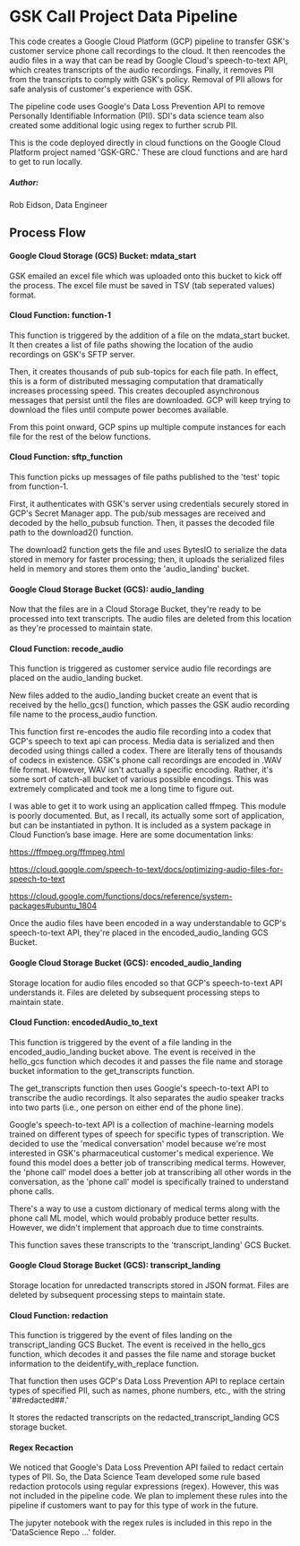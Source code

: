 # GSK Call Project Data Pipeline
This code creates a Google Cloud Platform (GCP) pipeline to transfer GSK's customer service phone call recordings to the cloud. It then reencodes the audio files in a way that can be read by Google Cloud's speech-to-text API, which creates transcripts of the audio recordings. Finally, it removes PII from the transcripts to comply with GSK's policy. Removal of PII allows for safe analysis of customer's experience with GSK.

The pipeline code uses Google's Data Loss Prevention API to remove Personally Identifiable Information (PII). SDI's data science team also created some additional logic using regex to further scrub PII.

This is the code deployed directly in cloud functions on the Google Cloud Platform project named 'GSK-GRC.' These are cloud functions and are hard to get to run locally.

##### Author:
Rob Eidson, Data Engineer


## Process Flow
#### Google Cloud Storage (GCS) Bucket: mdata_start 
GSK emailed an excel file which was uploaded onto this bucket to kick off the process. The excel file must be saved in TSV (tab seperated values) format.

#### Cloud Function: function-1
This function is triggered by the addition of a file on the mdata_start bucket. It then creates a list of file paths showing the location of the audio recordings on GSK's SFTP server. 

Then, it creates thousands of pub sub-topics for each file path. In effect, this is a form of distributed messaging computation that dramatically increases processing speed. This creates decoupled asynchronous messages that persist until the files are downloaded. GCP will keep trying to download the files until compute power becomes available.

From this point onward, GCP spins up multiple compute instances for each file for the rest of the below functions.

#### Cloud Function: sftp_function
This function picks up messages of file paths published to the 'test' topic from function-1. 

First, it authenticates with GSK's server using credentials securely stored in GCP's Secret Manager app. The pub/sub messages are received and decoded by the hello_pubsub function. Then, it passes the decoded file path to the download2() function.

The download2 function gets the file and uses BytesIO to serialize the data stored in memory for faster processing; then, it uploads the serialized files held in memory and stores them onto the 'audio_landing' bucket.

#### Google Cloud Storage Bucket (GCS): audio_landing
Now that the files are in a Cloud Storage Bucket, they're ready to be processed into text transcripts. The audio files are deleted from this location as they're processed to maintain state.

#### Cloud Function:  recode_audio
This function is triggered as customer service audio file recordings are placed on the audio_landing bucket. 

New files added to the audio_landing bucket create an event that is received by the hello_gcs() function, which passes the GSK audio recording file name to the process_audio function.

This function first re-encodes the audio file recording into a codex that GCP's speech to text api can process. Media data is serialized and then decoded using things called a codex. There are literally tens of thousands of codecs in existence. GSK's phone call recordings are encoded in .WAV file format. However, WAV isn't actually a specific encoding. Rather, it's some sort of catch-all bucket of various possible encodings. This was extremely complicated and took me a long time to figure out.

I was able to get it to work using an application called ffmpeg. This module is poorly documented. But, as I recall, its actually some sort of application, but can be instantiated in python. It is included as a system package in Cloud Function’s base image. Here are some documentation links: 

https://ffmpeg.org/ffmpeg.html

https://cloud.google.com/speech-to-text/docs/optimizing-audio-files-for-speech-to-text

https://cloud.google.com/functions/docs/reference/system-packages#ubuntu_1804

Once the audio files have been encoded in a way understandable to GCP's speech-to-text API, they're placed in the encoded_audio_landing GCS Bucket.

#### Google Cloud Storage Bucket (GCS): encoded_audio_landing

Storage location for audio files encoded so that GCP's speech-to-text API understands it. Files are deleted by subsequent processing steps to maintain state.


#### Cloud Function: encodedAudio_to_text

This function is triggered by the event of a file landing in the encoded_audio_landing bucket above. The event is received in the hello_gcs function which decodes it and passes the file name and storage bucket information to the get_transcripts function.

The get_transcripts function then uses Google's speech-to-text API to transcribe the audio recordings. It also separates the audio speaker tracks into two parts (i.e., one person on either end of the phone line).

Google's speech-to-text API is a collection of machine-learning models trained on different types of speech for specific types of transcription. We decided to use the 'medical conversation' model because we're most interested in GSK's pharmaceutical customer's medical experience. We found this model does a better job of transcribing medical terms. However, the 'phone call' model does a better job at transcribing all other words in the conversation, as the 'phone call' model is specifically trained to understand phone calls.

There's a way to use a custom dictionary of medical terms along with the phone call ML model, which would probably produce better results. However, we didn't implement that approach due to time constraints.

This function saves these transcripts to the 'transcript_landing' GCS Bucket.

#### Google Cloud Storage Bucket (GCS): transcript_landing

Storage location for unredacted transcripts stored in JSON format. Files are deleted by subsequent processing steps to maintain state.

#### Cloud Function: redaction

This function is triggered by the event of files landing on the transcript_landing GCS Bucket. The event is received in the hello_gcs function, which decodes it and passes the file name and storage bucket information to the deidentify_with_replace function.

That function then uses GCP's Data Loss Prevention API to replace certain types of specified PII, such as names, phone numbers, etc., with the string '##redacted##.'

It stores the redacted transcripts on the redacted_transcript_landing GCS storage bucket. 


#### Regex Recaction

We noticed that Google's Data Loss Prevention API failed to redact certain types of PII. So, the Data Science Team developed some rule based redaction protocols using regular expressions (regex). However, this was not included in the pipeline code. We plan to implement these rules into the pipeline if customers want to pay for this type of work in the future.

The jupyter notebook with the regex rules is included in this repo in the 'DataScience Repo ...' folder.




